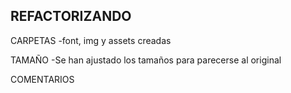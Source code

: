 REFACTORIZANDO
--------------------------






CARPETAS
-font, img y assets creadas

TAMAÑO
-Se han ajustado los tamaños para parecerse al original

COMENTARIOS
